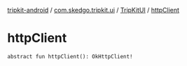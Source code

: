 [tripkit-android](../../index.md) / [com.skedgo.tripkit.ui](../index.md) / [TripKitUI](index.md) / [httpClient](./http-client.md)

# httpClient

`abstract fun httpClient(): OkHttpClient!`
